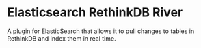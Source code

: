 # Elasticsearch RethinkDB River

A plugin for ElasticSearch that allows it to pull changes to tables in RethinkDB and 
index them in real time.



